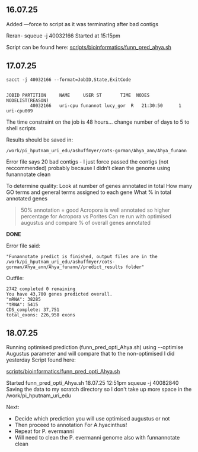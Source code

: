 ## 16.07.25
Added —force to script as it was terminating after bad contigs


Reran- squeue -j 40032166
Started at 15:15pm


Script can be found here:
[scripts/bioinformatics/funn_pred_ahya.sh](https://github.com/lmgorman/CoTS-RNAseq/blob/04aabf2b71618d285860fcc2b134ea8d8f964345/scripts/bioinformatics/funn_pred_ahya.sh) 

## 17.07.25
```
sacct -j 40032166 --format=JobID,State,ExitCode


JOBID PARTITION     NAME     USER ST       TIME  NODES NODELIST(REASON)
         40032166   uri-cpu funannot lucy_gor  R   21:30:50      1 uri-cpu009
```

The time constraint on the job is 48 hours… change number of days to 5 to shell scripts

Results should be saved in:
```
/work/pi_hputnam_uri_edu/ashuffmyer/cots-gorman/Ahya_ann/Ahya_funann
```

Error file says 20 bad contigs - I just force passed the contigs (not reccommended) probably because I didn’t clean the genome using funannotate clean

To determine quality:
  Look at number of genes annotated in total
  How many GO terms and general terms assigned to each gene 
  What % in total annotated genes
  >50% annotation = good
  Acropora is well annotated so higher percentage for Acropora vs Porites 
  Can re run with optimised augustus and compare % of overall genes annotated

**DONE**


Error file said:
```
"Funannotate predict is finished, output files are in the /work/pi_hputnam_uri_edu/ashuffmyer/cots-gorman/Ahya_ann/Ahya_funann//predict_results folder"
```
Outfile:
```
2742 completed 0 remaining 
You have 43,700 genes predicted overall.
"mRNA": 38285
"tRNA": 5415
CDS_complete: 37,751
total_exons: 226,958 exons
```

## 18.07.25
Running optimised prediction (funn_pred_opti_Ahya.sh) using --optimise Augustus parameter and will compare that to the non-optimised I did yesterday
Script found here:

[scripts/bioinformatics/funn_pred_opti_Ahya.sh ](https://github.com/lmgorman/CoTS-RNAseq/blob/09e8f1ef8ca2a538dfca4293b2b3bbdb6acf3dc7/scripts/bioinformatics/funn_pred_opti_Ahya.sh)

Started funn_pred_opti_Ahya.sh 18.07.25 12:51pm
squeue -j 40082840
Saving the data to my scratch directory so I don't take up more space in the /work/pi_hputnam_uri_edu


Next:
- Decide which prediction you will use optimised augustus or not
- Then proceed to annotation For A.hyacinthus!
- Repeat for P. evermanni
- Will need to clean the P. evermanni genome also with funnannotate clean



